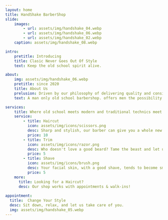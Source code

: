 ```yaml
---
layout: home
title: HandShake BarberShop
slide:
    images:
        - url: assets/img/handshake_04.webp
        - url: assets/img/handshake_06.webp
        - url: assets/img/handshake_02.webp
    caption: assets/img/handshake_08.webp

intro:
    pretitle: Introducing
    title: Clasic Never Goes Out Of Style
    text: Keep the old school spirit alive.

about:
    img: assets/img/handshake_06.webp
    pretitle: since 2020
    title: About Us
    prelusion: Driven by our philosophy of delivering quality and consistency in laid back surrounding to make effortless style, we aim to creat in hair a refreshing take on the past while anticipating the new.
    text: A man only old school barbershop. offers men the possibility to have an experience that is not just a classic haircut or a shave, but the old school atmosphere

services:
    title: Where old school meets modern and traditional technics meet the latest trends.
    service:
        - title: Haircut
          icon: assets/img/icons/scissors.png
          desc: Sharp and stylish, our barber can give you a whole new look. Whether bold and futuristic, or minimal and dapper, we have just the slice for you
          price: 10
        - title: Trim
          icon: assets/img/icons/razor.png
          desc: Who doesn't love a good beard? Tame the beast and let us primp your beard to perfection. From simple trims to innovative styles, this one is truly for fellas.
          price: 5
        - title: Shave
          icon: assets/img/icons/brush.png
          desc: Your facial skin, with a good shave, tends to become smoother, cleaner and healthier.All you do is lie back and relax.
          price: 5
    more:
      title: Looking for a Haircut?
      desc: Our shop works with appointments & walk-ins!
  
appointment:
  title:  Change Your Style 
  desc: Sit down, relax, and let us take care of you.
  img: assets/img/handshake_05.webp
---
```

